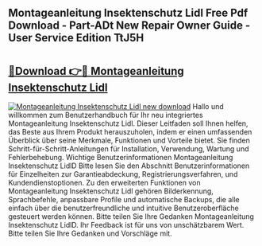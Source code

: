 ## Montageanleitung Insektenschutz Lidl Free Pdf Download - Part-ADt New Repair Owner Guide - User Service Edition TtJ5H

# <h2><a href="http://df7tq4.blite.top/?on=Montageanleitung+Insektenschutz+Lidl">🔗Download 👉🔴 Montageanleitung Insektenschutz Lidl</a></h2>

[![Montageanleitung Insektenschutz Lidl new download](https://i.imgur.com/lujVjoI.png)](http://df7tq4.blite.top/?on=Montageanleitung+Insektenschutz+Lidl)
Hallo und willkommen zum Benutzerhandbuch für Ihr neu integriertes Montageanleitung Insektenschutz Lidl. Dieser Leitfaden soll Ihnen helfen, das Beste aus Ihrem Produkt herauszuholen, indem er einen umfassenden Überblick über seine Merkmale, Funktionen und Vorteile bietet. Sie finden Schritt-für-Schritt-Anleitungen für Installation, Verwendung, Wartung und Fehlerbehebung. Wichtige Benutzerinformationen Montageanleitung Insektenschutz LidlD Bitte lesen Sie den Abschnitt Benutzerinformationen für Einzelheiten zur Garantieabdeckung, Registrierungsverfahren, und Kundendienstoptionen. Zu den erweiterten Funktionen von Montageanleitung Insektenschutz Lidl gehören Bilderkennung, Sprachbefehle, anpassbare Profile und automatische Backups, die alle einfach über die benutzerfreundliche und intuitive Benutzeroberfläche gesteuert werden können. Bitte teilen Sie Ihre Gedanken Montageanleitung Insektenschutz LidlD. Ihr Feedback ist für uns von unschätzbarem Wert. Bitte teilen Sie Ihre Gedanken und Vorschläge mit.
